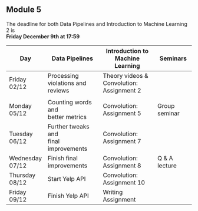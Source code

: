 
## Module 5

The deadline for both Data Pipelines and Introduction to Machine Learning 2 is<br>**Friday December 9th at 17:59**

| Day                | Data Pipelines               | Introduction to<br>Machine Learning | Seminars                    |
| ------------------ | ---------------------------- | ----------------------------------- | --------------------------- |
| Friday<br>02/12    | Processing violations and<br>reviews | Theory videos &<br>Convolution: Assignment 2 |            |
|                    |                                      |                                              |            |
| Monday<br>05/12    | Counting words and<br>better metrics | Convolution: Assignment 5   | Group seminar               |
| Tuesday<br>06/12   | Further tweaks and<br>final improvements | Convolution: Assignment 7  |                          |
| Wednesday<br>07/12 | Finish final improvements    | Convolution: Assignment 8           | Q & A lecture               |
| Thursday<br>08/12  | Start Yelp API               | Convolution: Assignment 10          |                             |
| Friday<br>09/12    | Finish Yelp API              | Writing Assignment                  |                             |


